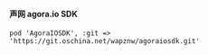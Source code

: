 #### 声网 agora.io SDK

```
pod 'AgoraIOSDK', :git => 'https://git.oschina.net/wapznw/agoraiosdk.git'
```


